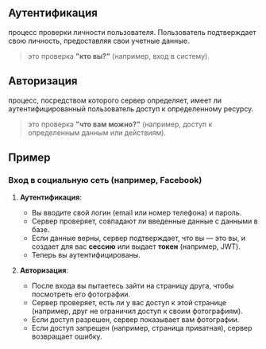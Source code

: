 ## Аутентификация 

процесс проверки личности пользователя. Пользователь подтверждает свою личность, предоставляя свои учетные данные.

> это проверка **"кто вы?"** (например, вход в систему).
## Авторизация

процесс, посредством которого сервер определяет, имеет ли аутентифицированный пользователь доступ к определенному ресурсу.

> это проверка **"что вам можно?"** (например, доступ к определенным данным или действиям).

## Пример
### Вход в социальную сеть (например, Facebook)

1. **Аутентификация**:
   - Вы вводите свой логин (email или номер телефона) и пароль.
   - Сервер проверяет, совпадают ли введенные данные с данными в базе.
   - Если данные верны, сервер подтверждает, что вы — это вы, и создает для вас **сессию** или выдает **токен** (например, JWT).
   - Теперь вы аутентифицированы.

2. **Авторизация**:
   - После входа вы пытаетесь зайти на страницу друга, чтобы посмотреть его фотографии.
   - Сервер проверяет, есть ли у вас доступ к этой странице (например, друг не ограничил доступ к своим фотографиям).
   - Если доступ разрешен, сервер показывает вам фотографии.
   - Если доступ запрещен (например, страница приватная), сервер возвращает ошибку.
